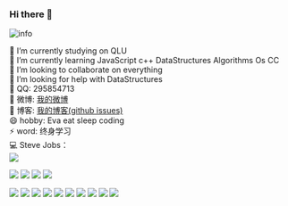 ### Hi there 👋

![info](https://github-readme-stats.vercel.app/api?username=zhangzhibang0309&show_icons=true&count_private=true&hide=prs&theme=cobalt)
<!-- 主题：dark, radical, merko, gruvbox, tokyonight, onedark, cobalt, synthwave, highcontrast, dracula -->
🔭 I’m currently studying on QLU  
🌱 I’m currently learning JavaScript c++ DataStructures Algorithms Os CC  
👯 I’m looking to collaborate on everything  
🤔 I’m looking for help with DataStructures  
💬 QQ: 295854713  
🌸 微博: [我的微博](https://weibo.com/u/7309637978)  
📘 博客: [我的博客(github issues)](https://github.com/zhangzhibang0309/__Blog)  
😄 hobby: Eva eat sleep coding  
⚡ word: 终身学习   
💻 Steve Jobs：  
![](https://catalinazzz.oss-cn-beijing.aliyuncs.com/image/25529EED886FFBD3D39371530D63E101.png)


[![](https://img.shields.io/badge/Windows-Windows-0078D6?style=flat-square&logo=Windows&logoColor=ffffff)](https://www.archlinux.org/)
[![](https://img.shields.io/badge/macOS-macOS-FF574D?style=flat-square&logo=macOS&logoColor=ffffff)](https://www.archlinux.org/)
[![](https://img.shields.io/badge/CentOS-CentOS-262577?style=flat-square&logo=CentOS&logoColor=ffffff)](https://www.archlinux.org/)
[![](https://img.shields.io/badge/Ubuntu-Ubuntu-E95420?style=flat-square&logo=Ubuntu&logoColor=ffffff)](https://www.archlinux.org/)

[![](https://img.shields.io/badge/JavaScript-F7DF1E?style=flat-square&logo=JavaScript&logoColor=ffffff)](https://www.archlinux.org/)
[![](https://img.shields.io/badge/-Node.js-339933?style=flat-square&logo=Node.js&logoColor=ffffff)](https://www.archlinux.org/)
[![](https://img.shields.io/badge/Vue.js-4FC08D?style=flat-square&logo=Vue.js&logoColor=ffffff)](https://www.archlinux.org/)
[![](https://img.shields.io/badge/React-61DAFB?style=flat-square&logo=React&logoColor=ffffff)](https://www.archlinux.org/)
[![](https://img.shields.io/badge/V8-4B8BF5?style=flat-square&logo=V8&logoColor=ffffff)](https://www.archlinux.org/)
[![](https://img.shields.io/badge/C++-00599C?style=flat-square&logo=C++&logoColor=ffffff)](https://www.archlinux.org/)
[![](https://img.shields.io/badge/Linux-87CF3E?style=flat-square&logo=Linux&logoColor=ffffff)](https://www.archlinux.org/)
[![](https://img.shields.io/badge/NGINX-269539?style=flat-square&logo=NGINX&logoColor=ffffff)](https://www.archlinux.org/)
[![](https://img.shields.io/badge/Docker-1488C6?style=flat-square&logo=Docker&logoColor=ffffff)](https://www.archlinux.org/)
[![](https://img.shields.io/badge/Git-F05032?style=flat-square&logo=Git&logoColor=ffffff)](https://www.archlinux.org/)
